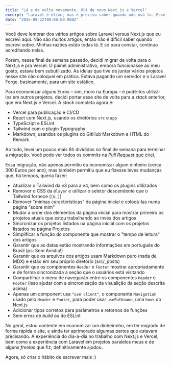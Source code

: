 ```yaml
---
title: "Lá e de volta novamente. Olá de novo Next.js e Vercel"
excerpt: "Laravel é ótimo, mas é preciso saber quando não usá-lo. Esse meu site é uma dessas vezes"
date: "2025-09-22T00:00:00.000Z"
---
```


Você deve lembrar dos vários artigos sobre Laravel versus Next.js que eu escrevi aqui. Não são muitos artigos, então não é difícil saber quando escrevi sobre. Minhas razões estão todas lá. E só para constar, continuo acreditando nelas.

Porém, nesse final de semana passado, decidi migrar de volta para o Next.js e pra Vercel. O painel administrativo, embora funcionasse ao meu gosto, estava bem subutilizado. As ideias que tive de juntar vários projetos nesse site não coloquei em prática. Estava pagando um servidor e o Laravel Forge, basicamente, para um site estático.

Para economizar alguns Euros – sim, moro na Europa – e podê-los utilizá-los em outros projetos, decidi portar esse site de volta para a _stack_ anterior, que era Next.js e Vercel. A _stack_ completa agora é:

- Vercel para publicação e CI/CD
- React com Next.js, usando os diretórios `src` e `app`
- TypeScript e ESLint
- Tailwind com o plugin Typography
- Markdown, usandos os plugins do GitHub Markdown e HTML do Remark

Ao todo, levei um pouco mais 8h divididos no final de semana para terminar a migração. Você pode ver todos os _commits_ na [_Pull Request_ que criei](https://github.com/erickpatrick/personal-site/pull/3).

Essa migração, não apenas permitiu eu economizar algum dinheiro (cerca 300 Euros por ano), mas também permitiu que eu fizesse leves mudanças que, há tempos, queria fazer:

- Atualizar o Tailwind da v3 para a v4, bem como os plugins utilizados
- Remover o CSS da `@layer` e utilizar o seletor descendente que o Tailwind fornece (`[&_]`)
- Remover "minhas características" da página inicial e colocá-las numa página "sobre mim"
- Mudar a order dos elementos da página inicial para mostrar primeiro os projetos atuais que estou trabalhando ao invés dos artigos
- Sincronizar os projetos listados na página inicial com os projetos listados na página Projetos
- Simplificar a função do componente que mostrar o "tempo de leitura" dos artigos
- Garantir que as datas estão mostrando informações em português do Brasil (ps: Sem Anistia!)
- Garantir que os arquivos dos artigos usam Markdown puro (nada de MDX) e estão em seu próprio diretório (src/\_posts)
- Garantir que os componentes `Header` e `Footer` mostrar apropriadamente e de forma sincronizada a seção que o usuários está visitando
- Compartilhar o menu de navegacão entre os componentes `Header` e `Footer` (isso ajudar com a sincronização da visualição da seção descrita acima)
- Apenas um component usa `"use client"`, o componente `Navigation` usado pelo `Header` e `Footer`, para poder usar `usePathname`, uma `hook` do Next.js
- Adicionar tipos corretos para parâmetros e retornos de funções
- Sem erros de _build_ ou do ESLint

No geral, estou contente em economizar um dinheirinho, em ter migrado de forma rápida o site, e ainda ter aprimorado algumas partes que estavam precisando. A experiência do dia-a-dia no trabalho com Next.js e Vercel, bem como a experiência com Laravel em projetos paralelos meus e de alguns _freelas_ que fiz, definitivamente ajudou.

Agora, só criar o hábito de escrever mais :)
